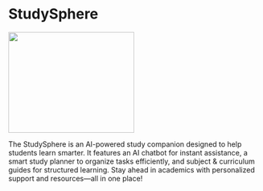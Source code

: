 # StudySphere
<img src="![Uploading Logo.png…]()
 " width=250 height=200>

The StudySphere is an AI-powered study companion designed to help students learn smarter. It features an AI chatbot for instant assistance, a smart study planner to organize tasks efficiently, and subject &amp; curriculum guides for structured learning. Stay ahead in academics with personalized support and resources—all in one place!

